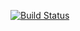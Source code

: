 [![Build Status](https://travis-ci.org/solana-labs/whitepaper.svg?branch=master)](https://travis-ci.org/solana-labs/whitepaper)

